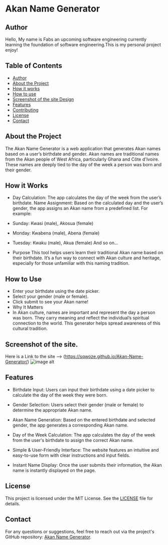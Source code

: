 # Akan Name Generator

## Author
Hello, My name is Fabs an upcoming software engineering currently learning the foundation of software engineering.This is my personal project enjoy!

## Table of Contents
- [Author](#author)
- [About the Project](#about-the-project)
- [How it works](#How-it-Works)
- [How to use](#How-to-Use)
- [Screenshot of the site Design](#Screenshot-of-the-site-Design)
- [Features](#features)
- [Contributing](#contributing)
- [License](#license)
- [Contact](#contact)

## About the Project
The Akan Name Generator is a web application that generates Akan names based on a user’s birthdate and gender. Akan names are traditional names from the Akan people of West Africa, particularly Ghana and Côte d'Ivoire. These names are deeply tied to the day of the week a person was born and their gender.

## How it Works
- Day Calculation: The app calculates the day of the week from the user’s birthdate.
Name Assignment: Based on the calculated day and the user’s gender, the app assigns an Akan name from a predefined list.
For example:

- Sunday: Kwasi (male), Akosua (female)
- Monday: Kwabena (male), Abena (female)
- Tuesday: Kwaku (male), Akua (female)
And so on...
- Purpose
This tool helps users learn their traditional Akan name based on their birthdate. It’s a fun way to connect with Akan culture and heritage, especially for those unfamiliar with this naming tradition.

## How to Use
- Enter your birthdate using the date picker.
- Select your gender (male or female).
- Click submit to see your Akan name!
- Why It Matters
- In Akan culture, names are important and represent the day a person was born. They carry meaning and reflect the individual’s spiritual connection to the world. This generator helps spread awareness of this cultural tradition.

## Screenshot of the site.
Here is a Link to the site --> (https://sqwoze.github.io/Akan-Name-Generator/)
![image alt]([https://github.com/Sqwoze/Akan-Name-Generator/blob/111e492de06c392089b04636612e9635593d1be6/1BAFA338-BECF-441C-B7F8-88542DA31226.png](https://github.com/Sqwoze/Akan-Name-Generator/blob/1d32af77220cc4d8804f9e6e1bfa31d08c175ec0/img/97A0F68C-E346-4DB0-8DE2-37BFB5B7759D.png))

## Features
- Birthdate Input: Users can input their birthdate using a date picker to calculate the day of the week they were born.

- Gender Selection: Users select their gender (male or female) to determine the appropriate Akan name.

- Akan Name Generation: Based on the entered birthdate and selected gender, the app generates a corresponding Akan name.

- Day of the Week Calculation: The app calculates the day of the week from the user's birthdate to assign the correct Akan name.

- Simple & User-Friendly Interface: The website features an intuitive and easy-to-use form with clear instructions and input fields.

- Instant Name Display: Once the user submits their information, the Akan name is instantly displayed on the page.

## License
This project is licensed under the MIT License. See the [LICENSE](LICENSE.txt) file for details.

## Contact
For any questions or suggestions, feel free to reach out via the project's GitHub repository: [Akan Name Generator](https://github.com/Sqwoze/Akan-Name-Generator).
